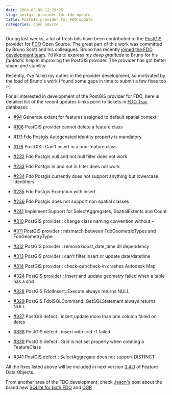 ```yaml
---
date: 2008-05-09 12:29:25
slug: postgis-provider-for-fdo-update
title: PostGIS provider for FDO update
categories: open source
---
```


During last weeks, a lot of fresh bits have been contributed to the [PostGIS](http://postgis.refractions.net/) provider for [FDO](http://fdo.osgeo.org/) Open Source. The great part of this work was committed by Bruno Scott and his colleagues. Bruno has recently [joined the FDO development team](http://lists.osgeo.org/pipermail/fdo-internals/2008-April/002069.html). I'd like to express _my deep gratitude_ to Bruno for his _fantastic help_ in improving the PostGIS provider. The provider has got better shape and stability.





Recently, I've failed my duties in the provider development, so motivated by the load of Bruno's work I found some gaps in time to submit a few fixes too :-)





For all interested in development of the PostGIS provider for FDO, here is detailed list of the recent updates (links point to tickets in [FDO Trac](http://trac.osgeo.org/fdo/) database):





  * [#94](http://trac.osgeo.org/fdo/ticket/94) Generate extent for features assigned to default spatial context


  * [#106](http://trac.osgeo.org/fdo/ticket/106) PostGIS provider cannot delete a feature class


  * [#171](http://trac.osgeo.org/fdo/ticket/171) Fdo Postgis Autogenated identity property is mandatory


  * [#178](http://trac.osgeo.org/fdo/ticket/178) PostGIS : Can't insert in a non-feature class


  * [#232](http://trac.osgeo.org/fdo/ticket/232) Fdo Postgis null and not null filter does not work


  * [#233](http://trac.osgeo.org/fdo/ticket/233) Fdo Postgis in and not in filter does not work


  * [#234](http://trac.osgeo.org/fdo/ticket/234) Fdo Postgis currently does not support anything but lowercase identifiers


  * [#235](http://trac.osgeo.org/fdo/ticket/235) Fdo Postgis Exception with insert


  * [#236](http://trac.osgeo.org/fdo/ticket/236) Fdo Postgis does not support non spatial classes


  * [#241](http://trac.osgeo.org/fdo/ticket/241) Implement Support for SelectAggregates, SpatialExtents and Count


  * [#310](http://trac.osgeo.org/fdo/ticket/310) PostGIS provider : change class naming convention without ~


  * [#311](http://trac.osgeo.org/fdo/ticket/311) PostGIS provider : mismatch between FdoGeometricTypes and FdoGeometryType


  * [#312](http://trac.osgeo.org/fdo/ticket/312) PostGIS provider : remove boost_date_time dll dependency


  * [#313](http://trac.osgeo.org/fdo/ticket/313) PostGIS provider : can't filter,insert or update date/datetime


  * [#314](http://trac.osgeo.org/fdo/ticket/314) PostGIS provider : check-out/check-in crashes Autodesk Map


  * [#324](http://trac.osgeo.org/fdo/ticket/324) PostGIS provider : Insert and update geometry failed when a table has a srid


  * [#328](http://trac.osgeo.org/fdo/ticket/328) PostGIS FdoIInsert::Execute always returns NULL


  * [#329](http://trac.osgeo.org/fdo/ticket/329) PostGIS FdoISQLCommand::GetSQLStatement always returns NULL


  * [#337](http://trac.osgeo.org/fdo/ticket/337) PostGIS defect : insert,update more than one column failed on dates


  * [#338](http://trac.osgeo.org/fdo/ticket/338) PostGIS defect : insert with srid -1 failed


  * [#339](http://trac.osgeo.org/fdo/ticket/339) PostGIS defect : Srid is not set properly when creating a FeatureClass


  * [#341](http://trac.osgeo.org/fdo/ticket/341) PostGIS defect : SelectAggregate does not support DISTINCT








All the fixes listed above will be included in next version [3.4.0](http://trac.osgeo.org/fdo/milestone/3.4.0) of Feature Data Objects.





From another area of the FDO development, check [Jason's](http://www.jasonbirch.com) post about the brand new [SQLite for both FDO](http://www.jasonbirch.com/nodes/2008/05/06/184/sqlite-for-fdo-with-sugar-free-ogr/trackback/) and [OGR](http://www.gdal.org/ogr/)
